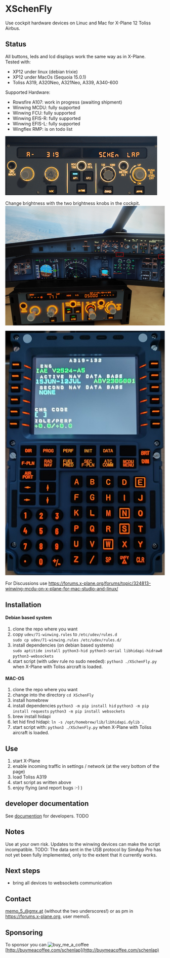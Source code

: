 # XSchenFly
Use cockpit hardware devices on Linuc and Mac for X-Plane 12 Toliss Airbus.

## Status

All buttons, leds and lcd displays work the same way as in X-Plane.<br>
Tested with:
 * XP12 under linux (debian trixie)
 * XP12 under MacOs (Sequoia 15.0.1)
 * Toliss A319, A320Neo, A321Neo, A339, A340-600

Supported Hardware:
 * Rowsfire A107: work in progress (awaiting shipment)
 * Winwing MCDU: fully supported
 * Winwing FCU: fully supported
 * Winwing EFIS-R: fully supported
 * Winwing EFIS-L: fully supported
 * Wingflex RMP: is on todo list


![fcu demo image](./documentation/fcu_demo.gif)

Change brightness with the two brightness knobs in the cockpit.
![fcu demo image](./documentation/xplane_fcu_brightness.png)


![mcdu demo image](./documentation/A319MCDU1.jpg)

For Discussions use https://forums.x-plane.org/forums/topic/324813-winwing-mcdu-on-x-plane-for-mac-studio-and-linux/

## Installation

#### Debian based system
1. clone the repo where you want
2. copy `udev/71-winwing.rules` to `/etc/udev/rules.d`  
`sudo cp udev/71-winwing.rules /etc/udev/rules.d/`
3. install dependencies (on debian based systems)  
`sudo aptitide install python3-hid python3-serial libhidapi-hidraw0 python3-websockets`
5. start script (with udev rule no sudo needed): `python3 ./XSchenFly.py` when X-Plane with Toliss aircraft is loaded.


#### MAC-OS

1. clone the repo where you want
2. change into the directory `cd XSchenFly`
3. install homebrew
4. install dependencies
`python3 -m pip install hid`
`python3 -m pip install requests`
`python3 -m pip install websockets`
5. brew install hidapi
6. let hid find hidapi: `ln -s /opt/homebrew/lib/libhidapi.dylib .`
7. start script with: `python3 ./XSchenFly.py` when X-Plane with Toliss aircraft is loaded.


## Use
1. start X-Plane
2. enable incoming traffic in settings / network (at the very bottom of the page)
3. load Toliss A319
4. start script as written above
5. enjoy flying (and report bugs :-)  )


## developer documentation
See [documention](./documentation/README.md) for developers. TODO

## Notes
Use at your own risk. Updates to the winwing devices can make the script incompatible.
TODO: The data sent in the USB protocol by SimApp Pro has not yet been fully implemented, only to the extent that it currently works.

## Next steps
 * bring all devices to websockets communication

## Contact
<memo_5_@gmx.at> (without the two underscores!) or as pm in https://forums.x-plane.org, user memo5.

## Sponsoring
To sponsor you can ![buy_me_a_coffee](https://github.com/user-attachments/assets/d0a94d75-9ad3-41e4-8b89-876c0a2fdf36)
[http://buymeacoffee.com/schenlap](http://buymeacoffee.com/schenlap)
